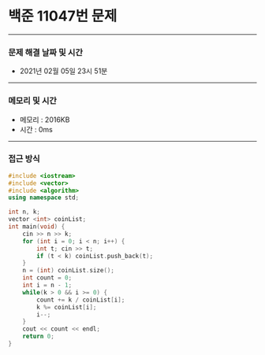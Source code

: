 
# 백준 11047번 문제

---

### 문제 해결 날짜 및 시간

- 2021년 02월 05일 23시 51분

---
### 메모리 및 시간

- 메모리 : 2016KB
- 시간 : 0ms

---

### 접근 방식
```cpp
#include <iostream>
#include <vector>
#include <algorithm>
using namespace std;

int n, k;
vector <int> coinList;
int main(void) {
    cin >> n >> k;
    for (int i = 0; i < n; i++) {
        int t; cin >> t;
        if (t < k) coinList.push_back(t);
    }
    n = (int) coinList.size();
    int count = 0;
    int i = n - 1;
    while(k > 0 && i >= 0) {
        count += k / coinList[i];
        k %= coinList[i];
        i--;
    }
    cout << count << endl;
    return 0;
}


```





